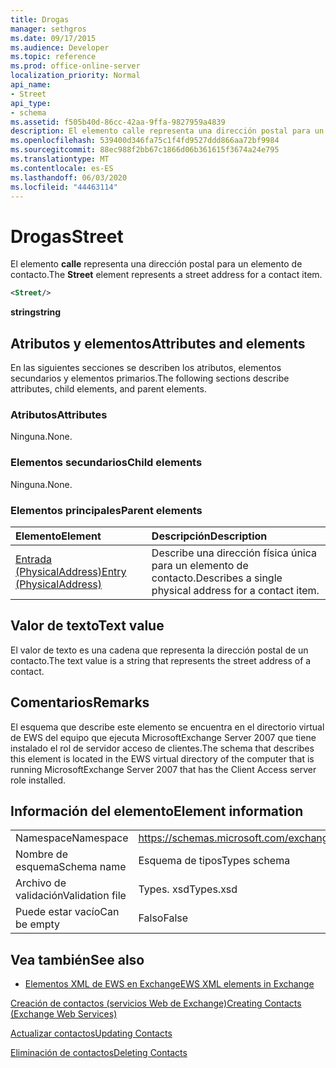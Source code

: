 ```yaml
---
title: Drogas
manager: sethgros
ms.date: 09/17/2015
ms.audience: Developer
ms.topic: reference
ms.prod: office-online-server
localization_priority: Normal
api_name:
- Street
api_type:
- schema
ms.assetid: f505b40d-86cc-42aa-9ffa-9827959a4839
description: El elemento calle representa una dirección postal para un elemento de contacto.
ms.openlocfilehash: 539400d346fa75c1f4fd9527ddd866aa72bf9984
ms.sourcegitcommit: 88ec988f2bb67c1866d06b361615f3674a24e795
ms.translationtype: MT
ms.contentlocale: es-ES
ms.lasthandoff: 06/03/2020
ms.locfileid: "44463114"
---
```

# <a name="street"></a><span data-ttu-id="d9805-103">Drogas</span><span class="sxs-lookup"><span data-stu-id="d9805-103">Street</span></span>

<span data-ttu-id="d9805-104">El elemento **calle** representa una dirección postal para un elemento de contacto.</span><span class="sxs-lookup"><span data-stu-id="d9805-104">The **Street** element represents a street address for a contact item.</span></span> 
  
```xml
<Street/>
```

 <span data-ttu-id="d9805-105">**string**</span><span class="sxs-lookup"><span data-stu-id="d9805-105">**string**</span></span>
## <a name="attributes-and-elements"></a><span data-ttu-id="d9805-106">Atributos y elementos</span><span class="sxs-lookup"><span data-stu-id="d9805-106">Attributes and elements</span></span>

<span data-ttu-id="d9805-107">En las siguientes secciones se describen los atributos, elementos secundarios y elementos primarios.</span><span class="sxs-lookup"><span data-stu-id="d9805-107">The following sections describe attributes, child elements, and parent elements.</span></span>
  
### <a name="attributes"></a><span data-ttu-id="d9805-108">Atributos</span><span class="sxs-lookup"><span data-stu-id="d9805-108">Attributes</span></span>

<span data-ttu-id="d9805-109">Ninguna.</span><span class="sxs-lookup"><span data-stu-id="d9805-109">None.</span></span>
  
### <a name="child-elements"></a><span data-ttu-id="d9805-110">Elementos secundarios</span><span class="sxs-lookup"><span data-stu-id="d9805-110">Child elements</span></span>

<span data-ttu-id="d9805-111">Ninguna.</span><span class="sxs-lookup"><span data-stu-id="d9805-111">None.</span></span>
  
### <a name="parent-elements"></a><span data-ttu-id="d9805-112">Elementos principales</span><span class="sxs-lookup"><span data-stu-id="d9805-112">Parent elements</span></span>

|<span data-ttu-id="d9805-113">**Elemento**</span><span class="sxs-lookup"><span data-stu-id="d9805-113">**Element**</span></span>|<span data-ttu-id="d9805-114">**Descripción**</span><span class="sxs-lookup"><span data-stu-id="d9805-114">**Description**</span></span>|
|:-----|:-----|
|[<span data-ttu-id="d9805-115">Entrada (PhysicalAddress)</span><span class="sxs-lookup"><span data-stu-id="d9805-115">Entry (PhysicalAddress)</span></span>](entry-physicaladdress.md) <br/> |<span data-ttu-id="d9805-116">Describe una dirección física única para un elemento de contacto.</span><span class="sxs-lookup"><span data-stu-id="d9805-116">Describes a single physical address for a contact item.</span></span>  <br/> |
   
## <a name="text-value"></a><span data-ttu-id="d9805-117">Valor de texto</span><span class="sxs-lookup"><span data-stu-id="d9805-117">Text value</span></span>

<span data-ttu-id="d9805-118">El valor de texto es una cadena que representa la dirección postal de un contacto.</span><span class="sxs-lookup"><span data-stu-id="d9805-118">The text value is a string that represents the street address of a contact.</span></span>
  
## <a name="remarks"></a><span data-ttu-id="d9805-119">Comentarios</span><span class="sxs-lookup"><span data-stu-id="d9805-119">Remarks</span></span>

<span data-ttu-id="d9805-120">El esquema que describe este elemento se encuentra en el directorio virtual de EWS del equipo que ejecuta MicrosoftExchange Server 2007 que tiene instalado el rol de servidor acceso de clientes.</span><span class="sxs-lookup"><span data-stu-id="d9805-120">The schema that describes this element is located in the EWS virtual directory of the computer that is running MicrosoftExchange Server 2007 that has the Client Access server role installed.</span></span>
  
## <a name="element-information"></a><span data-ttu-id="d9805-121">Información del elemento</span><span class="sxs-lookup"><span data-stu-id="d9805-121">Element information</span></span>

|||
|:-----|:-----|
|<span data-ttu-id="d9805-122">Namespace</span><span class="sxs-lookup"><span data-stu-id="d9805-122">Namespace</span></span>  <br/> |https://schemas.microsoft.com/exchange/services/2006/types  <br/> |
|<span data-ttu-id="d9805-123">Nombre de esquema</span><span class="sxs-lookup"><span data-stu-id="d9805-123">Schema name</span></span>  <br/> |<span data-ttu-id="d9805-124">Esquema de tipos</span><span class="sxs-lookup"><span data-stu-id="d9805-124">Types schema</span></span>  <br/> |
|<span data-ttu-id="d9805-125">Archivo de validación</span><span class="sxs-lookup"><span data-stu-id="d9805-125">Validation file</span></span>  <br/> |<span data-ttu-id="d9805-126">Types. xsd</span><span class="sxs-lookup"><span data-stu-id="d9805-126">Types.xsd</span></span>  <br/> |
|<span data-ttu-id="d9805-127">Puede estar vacío</span><span class="sxs-lookup"><span data-stu-id="d9805-127">Can be empty</span></span>  <br/> |<span data-ttu-id="d9805-128">Falso</span><span class="sxs-lookup"><span data-stu-id="d9805-128">False</span></span>  <br/> |
   
## <a name="see-also"></a><span data-ttu-id="d9805-129">Vea también</span><span class="sxs-lookup"><span data-stu-id="d9805-129">See also</span></span>



- [<span data-ttu-id="d9805-130">Elementos XML de EWS en Exchange</span><span class="sxs-lookup"><span data-stu-id="d9805-130">EWS XML elements in Exchange</span></span>](ews-xml-elements-in-exchange.md)


[<span data-ttu-id="d9805-131">Creación de contactos (servicios Web de Exchange)</span><span class="sxs-lookup"><span data-stu-id="d9805-131">Creating Contacts (Exchange Web Services)</span></span>](https://msdn.microsoft.com/library/4845917e-70d1-481c-bbd7-011ec6571789%28Office.15%29.aspx)
  
[<span data-ttu-id="d9805-132">Actualizar contactos</span><span class="sxs-lookup"><span data-stu-id="d9805-132">Updating Contacts</span></span>](https://msdn.microsoft.com/library/9a865953-b94a-4229-b632-2dee433314be%28Office.15%29.aspx)
  
[<span data-ttu-id="d9805-133">Eliminación de contactos</span><span class="sxs-lookup"><span data-stu-id="d9805-133">Deleting Contacts</span></span>](https://msdn.microsoft.com/library/fcc3dc84-cd3e-455e-a1a7-ae6921c9b588%28Office.15%29.aspx)

